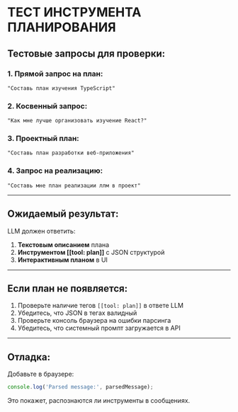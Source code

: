 # ТЕСТ ИНСТРУМЕНТА ПЛАНИРОВАНИЯ

## Тестовые запросы для проверки:

### 1. Прямой запрос на план:
```
"Составь план изучения TypeScript"
```

### 2. Косвенный запрос:
```
"Как мне лучше организовать изучение React?"
```

### 3. Проектный план:
```
"Составь план разработки веб-приложения"
```

### 4. Запрос на реализацию:
```
"Составь мне план реализации ллм в проект"
```

---

## Ожидаемый результат:

LLM должен ответить:
1. **Текстовым описанием** плана
2. **Инструментом [[tool: plan]]** с JSON структурой
3. **Интерактивным планом** в UI

---

## Если план не появляется:

1. Проверьте наличие тегов `[[tool: plan]]` в ответе LLM
2. Убедитесь, что JSON в тегах валидный  
3. Проверьте консоль браузера на ошибки парсинга
4. Убедитесь, что системный промпт загружается в API

---

## Отладка:

Добавьте в браузере:
```javascript
console.log('Parsed message:', parsedMessage);
```

Это покажет, распознаются ли инструменты в сообщениях.
